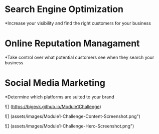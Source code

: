# Search Engine Optimization
*Increase your visibility and find the right customers for your business
# Online Reputation Managament
*Take control over what potential customers see when they search your business
# Social Media Marketing
*Determine which platforms are suited to your brand

![] (https://bigevk.github.io/Module1Challenge)

![] (assets/images/Module1-Challenge-Content-Screenshot.png")

![] (assets/images/Module1-Challenge-Hero-Screenshot.png")
